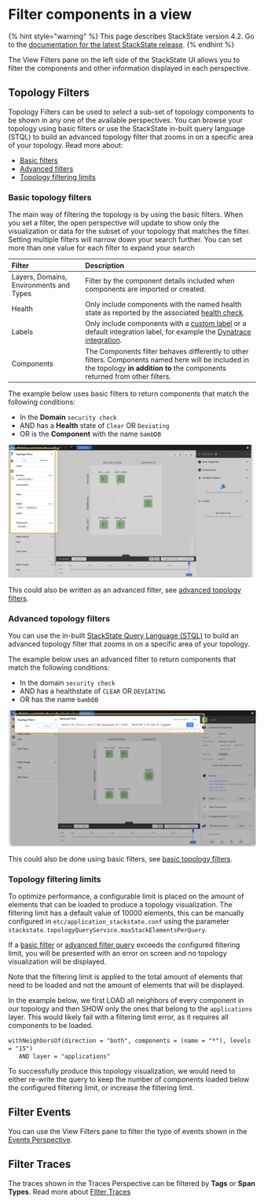 # Filter components in a view

{% hint style="warning" %}
This page describes StackState version 4.2.
Go to the [documentation for the latest StackState release](https://docs.stackstate.com/).
{% endhint %}

The View Filters pane on the left side of the StackState UI allows you to filter the components and other information displayed in each perspective.

## Topology Filters

Topology Filters can be used to select a sub-set of topology components to be shown in any one of the available perspectives. You can browse your topology using basic filters or use the StackState in-built query language \(STQL\) to build an advanced topology filter that zooms in on a specific area of your topology. Read more about:

* [Basic filters](filters.md#basic-topology-filters)
* [Advanced filters](filters.md#advanced-topology-filters)
* [Topology filtering limits](filters.md#topology-filtering-limits)

### Basic topology filters

The main way of filtering the topology is by using the basic filters. When you set a filter, the open perspective will update to show only the visualization or data for the subset of your topology that matches the filter. Setting multiple filters will narrow down your search further. You can set more than one value for each filter to expand your search

| Filter | Description |
| :--- | :--- |
| Layers, Domains, Environments and Types | Filter by the component details included when components are imported or created. |
| Health | Only include components with the named health state as reported by the associated [health check](../health-state-and-event-notifications/add-a-health-check.md). |
| Labels | Only include components with a [custom label](../../configure/topology/tagging.md) or a default integration label, for example the [Dynatrace integration](../../stackpacks/integrations/dynatrace.md#dynatrace-filters-for-stackstate-views). |
| Components | The Components filter behaves differently to other filters. Components named here will be included in the topology **in addition to** the components returned from other filters. |

The example below uses basic filters to return components that match the following conditions:

* In the **Domain** `security check`
* AND has a **Health** state of `Clear` OR `Deviating`
* OR is the **Component** with the name `bambDB`

![Filtering example](../../.gitbook/assets/v42_basic_filter_example.png)

This could also be written as an advanced filter, see [advanced topology filters](filters.md#advanced-topology-filters).

### Advanced topology filters

You can use the in-built [StackState Query Language \(STQL\)](../../develop/reference/stql_reference.md) to build an advanced topology filter that zooms in on a specific area of your topology.

The example below uses an advanced filter to return components that match the following conditions:

* In the domain `security check`
* AND has a healthstate of `CLEAR` OR `DEVIATING`
* OR has the name `bambDB`

![Filtering \(advanced filter\)](../../.gitbook/assets/v42_advanced_filter_example.png)

This could also be done using basic filters, see [basic topology filters](filters.md#basic-topology-filters).

### Topology filtering limits

To optimize performance, a configurable limit is placed on the amount of elements that can be loaded to produce a topology visualization. The filtering limit has a default value of 10000 elements, this can be manually configured in `etc/application_stackstate.conf` using the parameter `stackstate.topologyQueryService.maxStackElementsPerQuery`.

If a [basic filter](filters.md#basic-topology-filters) or [advanced filter query](filters.md#advanced-topology-filters) exceeds the configured filtering limit, you will be presented with an error on screen and no topology visualization will be displayed.

Note that the filtering limit is applied to the total amount of elements that need to be loaded and not the amount of elements that will be displayed.

In the example below, we first LOAD all neighbors of every component in our topology and then SHOW only the ones that belong to the `applications` layer. This would likely fail with a filtering limit error, as it requires all components to be loaded.

```text
withNeighborsOf(direction = "both", components = (name = "*"), levels = "15")
   AND layer = "applications"
```

To successfully produce this topology visualization, we would need to either re-write the query to keep the number of components loaded below the configured filtering limit, or increase the filtering limit.

## Filter Events

You can use the View Filters pane to filter the type of events shown in the [Events Perspective](events_perspective.md#filter-events).

## Filter Traces

The traces shown in the Traces Perspective can be filtered by **Tags** or **Span Types**. Read more about [FIlter Traces](traces-perspective.md#trace-filters)

